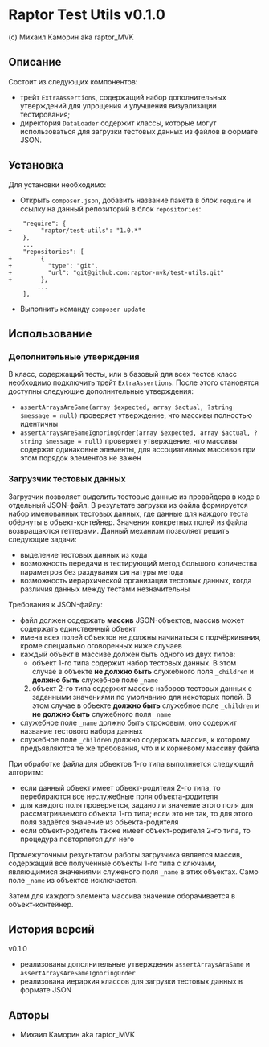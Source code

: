 # Raptor Test Utils v0.1.0

(c) Михаил Каморин aka raptor_MVK

## Описание

Состоит из следующих компонентов:
 - трейт `ExtraAssertions`, содержащий набор дополнительных утверждений для упрощения и улучшения визуализации
    тестирования;
 - директория `DataLoader` содержит классы, которые могут использоваться для загрузки тестовых данных из файлов в
    формате JSON.

## Установка

Для установки необходимо:

- Открыть `composer.json`, добавить название пакета в блок `require` и ссылку на данный репозиторий в блок
`repositories`:

```
    "require": {
+        "raptor/test-utils": "1.0.*"
    },
    ...
    "repositories": [
+        {
+          "type": "git",
+          "url": "git@github.com:raptor-mvk/test-utils.git"
+        },
        ...
    ],
```

- Выполнить команду `composer update`


## Использование

### Дополнительные утверждения

В класс, содержащий тесты, или в базовый для всех тестов класс необходимо подключить трейт `ExtraAssertions`. После
этого становятся доступны следующие дополнительные утверждения:

 - `assertArraysAreSame(array $expected, array $actual, ?string $message = null)` проверяет утверждение, что массивы
    полностью идентичны
 - `assertArraysAreSameIgnoringOrder(array $expected, array $actual, ?string $message = null)` проверяет утверждение,
    что массивы содержат одинаковые элементы, для ассоциативных массивов при этом порядок элементов не важен

### Загрузчик тестовых данных

Загрузчик позволяет выделить тестовые данные из провайдера в коде в отдельный JSON-файл. В результате загрузки из файла
формируется набор именованных тестовых данных, где данные для каждого теста обёрнуты в объект-контейнер. Значения
конкретных полей из файла возвращаются геттерами. Данный механизм позволяет решить следующие задачи:
 - выделение тестовых данных из кода
 - возможность передачи в тестирующий метод большого количества параметров без раздувания сигнатуры метода
 - возможность иерархической организации тестовых данных, когда различия данных между тестами незначительны

Требования к JSON-файлу:
 - файл должен содержать **массив** JSON-объектов, массив может содержать единственный объект
 - имена всех полей объектов не должны начинаться с подчёркивания, кроме специально оговоренных ниже случаев
 - каждый объект в массиве должен быть одного из двух типов:
     - объект 1-го типа содержит набор тестовых данных. В этом случае в объекте **не должно быть** служебного поля
     `_children` и **должно быть** служебное поле `_name`
     2. объект 2-го типа содержит массив наборов тестовых данных с заданными значениями по умолчанию для некоторых
     полей. В этом случае в объекте **должно быть** служебное поле `_children` и **не должно быть** служебного поля
     `_name`
 - служебное поле `_name` должно быть строковым, оно содержит название тестового набора данных
 - служебное поле `_children` должно содержать массив, к которому предъявляются те же требования, что и к корневому
    массиву файла

При обработке файла для объектов 1-го типа выполняется следующий алгоритм:
 - если данный объект имеет объект-родителя 2-го типа, то перебираются все неслужебные поля объекта-родителя
 - для каждого поля проверяется, задано ли значение этого поля для рассматриваемого объекта 1-го типа; если это не так,
    то для этого поля задаётся значение из объекта-родителя
 - если объект-родитель также имеет объект-родителя 2-го типа, то процедура повторяется для него
 
Промежуточным результатом работы загрузчика является массив, содержащий все полученные объекты 1-го типа с ключами,
являющимися значениями служеного поля `_name` в этих объектах. Само поле `_name` из объектов исключается.

Затем для каждого элемента массива значение оборачивается в объект-контейнер.

## История версий

v0.1.0

- реализованы дополнительные утверждения `assertArraysAraSame` и `assertArraysAreSameIgnoringOrder`
- реализована иерархия классов для загрузки тестовых данных в формате JSON

## Авторы

- Михаил Каморин aka raptor_MVK
